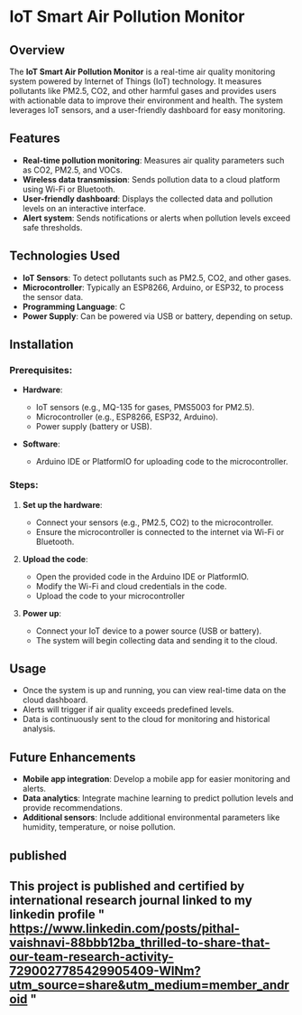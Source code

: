 # IoT Smart Air Pollution Monitor

## Overview
The **IoT Smart Air Pollution Monitor** is a real-time air quality monitoring system powered by Internet of Things (IoT) technology. It measures pollutants like PM2.5, CO2, and other harmful gases and provides users with actionable data to improve their environment and health. The system leverages IoT sensors,  and a user-friendly dashboard for easy monitoring.

## Features
- **Real-time pollution monitoring**: Measures air quality parameters such as CO2, PM2.5, and VOCs.
- **Wireless data transmission**: Sends pollution data to a cloud platform using Wi-Fi or Bluetooth.
- **User-friendly dashboard**: Displays the collected data and pollution levels on an interactive interface.
- **Alert system**: Sends notifications or alerts when pollution levels exceed safe thresholds.

## Technologies Used
- **IoT Sensors**: To detect pollutants such as PM2.5, CO2, and other gases.
- **Microcontroller**: Typically an ESP8266, Arduino, or ESP32, to process the sensor data.
- **Programming Language**: C
- **Power Supply**: Can be powered via USB or battery, depending on setup.

## Installation

### Prerequisites:
- **Hardware**:
  - IoT sensors (e.g., MQ-135 for gases, PMS5003 for PM2.5).
  - Microcontroller (e.g., ESP8266, ESP32, Arduino).
  - Power supply (battery or USB).
  
- **Software**:
  - Arduino IDE or PlatformIO for uploading code to the microcontroller.

### Steps:
1. **Set up the hardware**: 
   - Connect your sensors (e.g., PM2.5, CO2) to the microcontroller.
   - Ensure the microcontroller is connected to the internet via Wi-Fi or Bluetooth.
  
2. **Upload the code**: 
   - Open the provided code in the Arduino IDE or PlatformIO.
   - Modify the Wi-Fi and cloud credentials in the code.
   - Upload the code to your microcontroller

3. **Power up**: 
   - Connect your IoT device to a power source (USB or battery).
   - The system will begin collecting data and sending it to the cloud.

## Usage
- Once the system is up and running, you can view real-time data on the cloud dashboard.
- Alerts will trigger if air quality exceeds predefined levels.
- Data is continuously sent to the cloud for monitoring and historical analysis.

## Future Enhancements
- **Mobile app integration**: Develop a mobile app for easier monitoring and alerts.
- **Data analytics**: Integrate machine learning to predict pollution levels and provide recommendations.
- **Additional sensors**: Include additional environmental parameters like humidity, temperature, or noise pollution.

## published 
This project is published and certified by international research journal linked to my linkedin profile "  https://www.linkedin.com/posts/pithal-vaishnavi-88bbb12ba_thrilled-to-share-that-our-team-research-activity-7290027785429905409-WlNm?utm_source=share&utm_medium=member_android "
---



